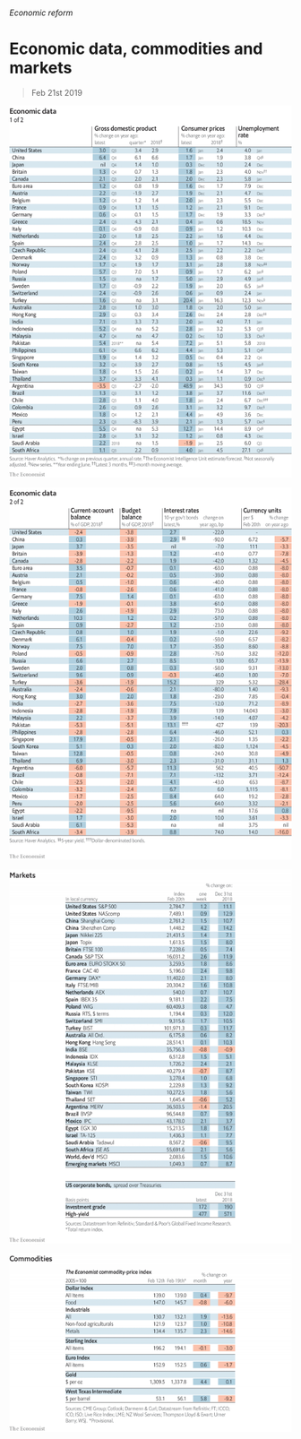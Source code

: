 ###### Economic reform

# Economic data, commodities and markets 

> Feb 21st 2019 

![image](images/20190223_int101.png) 

![image](images/20190223_int102.png) 

![image](images/20190223_int201.png) 

![image](images/20190223_int401.png) 

  

